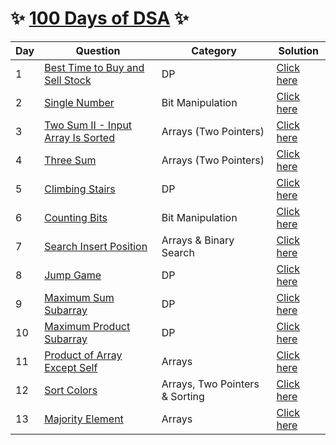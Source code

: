 # :sparkles: [100 Days of DSA](http://edu.prepfortech.in/100-days-of-dsa) :sparkles:

| Day | Question | Category | Solution
|--|--|--|--|
| 1 | [Best Time to Buy and Sell Stock](https://leetcode.com/problems/best-time-to-buy-and-sell-stock/) | DP | [Click here](https://github.com/Harishankar-GitHub/100-Days-of-DSA/blob/main/Best%20Time%20to%20Buy%20and%20Sell%20Stock/src/Solution.java) |
| 2 | [Single Number](https://leetcode.com/problems/single-number/) | Bit Manipulation | [Click here](https://github.com/Harishankar-GitHub/100-Days-of-DSA/tree/main/Single%20Number) |
| 3 | [Two Sum II - Input Array Is Sorted](https://leetcode.com/problems/two-sum-ii-input-array-is-sorted/) | Arrays (Two Pointers) | [Click here](https://github.com/Harishankar-GitHub/100-Days-of-DSA/blob/main/Two%20Sum%20II%20-%20Input%20Array%20Is%20Sorted/src/Solution.java) |
| 4 | [Three Sum](https://leetcode.com/problems/3sum/) | Arrays (Two Pointers) | [Click here](https://github.com/Harishankar-GitHub/100-Days-of-DSA/blob/main/Three%20Sum/src/Solution.java) |
| 5 | [Climbing Stairs](https://leetcode.com/problems/climbing-stairs/) | DP | [Click here](https://github.com/Harishankar-GitHub/100-Days-of-DSA/blob/main/Climbing%20Stairs/src/Solution.java) |
| 6 | [Counting Bits](https://leetcode.com/problems/counting-bits/) | Bit Manipulation | [Click here](https://github.com/Harishankar-GitHub/100-Days-of-DSA/blob/main/Counting%20Bits/src/Solution.java) |
| 7 | [Search Insert Position](https://leetcode.com/problems/search-insert-position/) | Arrays & Binary Search | [Click here](https://github.com/Harishankar-GitHub/100-Days-of-DSA/blob/main/Search%20Insert%20Position/src/Solution.java) |
| 8 | [Jump Game](https://leetcode.com/problems/jump-game/) | DP | [Click here](https://github.com/Harishankar-GitHub/100-Days-of-DSA/blob/main/Jump%20Game/src/Solution.java) |
| 9 | [Maximum Sum Subarray](https://leetcode.com/problems/maximum-subarray/) | DP | [Click here](https://github.com/Harishankar-GitHub/100-Days-of-DSA/blob/main/Maximum%20Sum%20Subarray/src/Solution.java) |
| 10 | [Maximum Product Subarray](https://leetcode.com/problems/maximum-product-subarray/) | DP | [Click here](https://github.com/Harishankar-GitHub/100-Days-of-DSA/blob/main/Maximum%20Poduct%20Subarray/src/Solution.java) |
| 11 | [Product of Array Except Self](https://leetcode.com/problems/product-of-array-except-self/) | Arrays | [Click here](https://github.com/Harishankar-GitHub/100-Days-of-DSA/blob/main/Product%20of%20Array%20Except%20Self/src/Solution.java) |
| 12 | [Sort Colors](https://leetcode.com/problems/sort-colors/) | Arrays, Two Pointers & Sorting | [Click here](https://github.com/Harishankar-GitHub/100-Days-of-DSA/blob/main/Sort%20Colors/src/Solution.java) |
| 13 | [Majority Element](https://leetcode.com/problems/majority-element/) | Arrays | [Click here]() |
